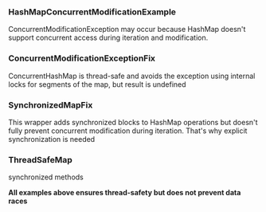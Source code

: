 ### HashMapConcurrentModificationExample
ConcurrentModificationException may occur because HashMap doesn't support concurrent access during iteration and modification.

### ConcurrentModificationExceptionFix
ConcurrentHashMap is thread-safe and avoids the exception using internal locks for segments of the map,
but result is undefined 

### SynchronizedMapFix
This wrapper adds synchronized blocks to HashMap operations but doesn't fully prevent concurrent modification during iteration.
That's why explicit synchronization is needed

### ThreadSafeMap
synchronized methods

**All examples above ensures thread-safety but does not prevent data races**
